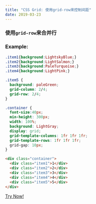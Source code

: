 ```yaml
---
title: "CSS Grid: 使用grid-row来控制间距"
date: 2019-03-23
---
```

### 使用`grid-row`来合并行

### Example:
```css
.item1{background:LightskyBlue;}
.item2{background:LightSalmon;}
.item3{background:PaleTurquoise;}
.item4{background:LightPink;}

.item5 {
  background: paleGreen;
  grid-column: 2/4;
  grid-row: 2/4;
}

.container {
  font-size:40px;
  min-height: 300px;
  width: 100%;
  background: LightGray;
  display: grid;
  grid-template-columns: 1fr 1fr 1fr; 
  grid-template-rows: 1fr 1fr 1fr;
  grid-gap: 10px;
}
```
```html
<div class="container">
  <div class="item1">1</div>
  <div class="item2">2</div>
  <div class="item3">3</div>
  <div class="item4">4</div>
  <div class="item5">5</div>
</div>
```
[Try Now!](https://learn.freecodecamp.org/responsive-web-design/css-grid/use-grid-row-to-control-spacing)
